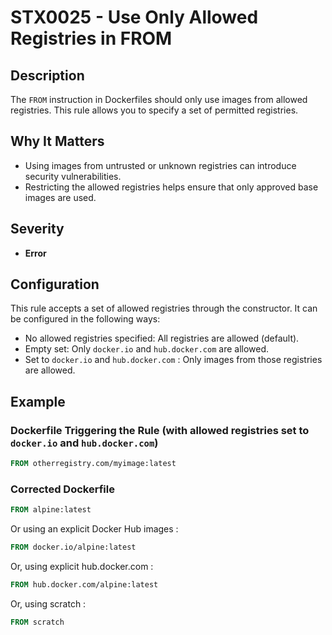 # STX0025 - Use Only Allowed Registries in FROM

## Description

The `FROM` instruction in Dockerfiles should only use images from allowed registries. This rule allows you to specify a set of permitted registries.

## Why It Matters

- Using images from untrusted or unknown registries can introduce security vulnerabilities.
- Restricting the allowed registries helps ensure that only approved base images are used.

## Severity

- **Error**

## Configuration

This rule accepts a set of allowed registries through the constructor. It can be configured in the following ways:

-   No allowed registries specified: All registries are allowed (default).
-   Empty set: Only `docker.io` and `hub.docker.com` are allowed.
-   Set to  `docker.io` and `hub.docker.com` : Only images from those registries are allowed.

## Example

### Dockerfile Triggering the Rule (with allowed registries set to `docker.io` and `hub.docker.com`)

```dockerfile
FROM otherregistry.com/myimage:latest
```

### Corrected Dockerfile

```dockerfile
FROM alpine:latest
```

Or using an explicit Docker Hub images :

```dockerfile
FROM docker.io/alpine:latest
```

Or, using explicit hub.docker.com :

```dockerfile
FROM hub.docker.com/alpine:latest
```

Or, using scratch :

```dockerfile
FROM scratch
```